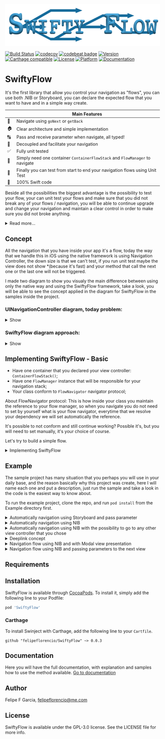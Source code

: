 ![SwiftyFlow](https://raw.githubusercontent.com/felipeflorencio/SwiftyFlow/master/screenshots/SwiftyFlow-Logo.png)

[![Build Status](https://travis-ci.com/felipeflorencio/SwiftyFlow.svg?branch=master)](https://travis-ci.com/felipeflorencio/SwiftyFlow)
[![codecov](https://codecov.io/gh/felipeflorencio/SwiftyFlow/branch/master/graph/badge.svg)](https://codecov.io/gh/felipeflorencio/SwiftyFlow)
[![codebeat badge](https://codebeat.co/badges/20415fbf-b83f-46a7-8b53-6cdf813efa12)](https://codebeat.co/projects/github-com-felipeflorencio-swiftyflow-master)
[![Version](https://img.shields.io/cocoapods/v/SwiftyFlow.svg?style=flat)](https://cocoapods.org/pods/SwiftyFlow)
[![Carthage compatible](https://img.shields.io/badge/Carthage-compatible-4BC51D.svg?style=flat)](https://github.com/Carthage/Carthage)
[![License](https://img.shields.io/cocoapods/l/SwiftyFlow.svg?style=flat)](https://cocoapods.org/pods/SwiftyFlow)
[![Platform](https://img.shields.io/cocoapods/p/SwiftyFlow.svg?style=flat)](https://cocoapods.org/pods/SwiftyFlow)
[![Documentation](https://felipeflorencio.github.io/SwiftyFlow/badge.svg?style=flat)](https://felipeflorencio.github.io/SwiftyFlow/)

# SwiftyFlow



It's the first library that allow you control your navigation as "flows", you can use both .NIB or Storyboard, you can declare the expected flow that you want to have and in a simple way create.

|         | Main Features  |
----------|-----------------
&#128581; | Navigate using `goNext` or `getBack`
&#127968; | Clear architecture and simple implementation
&#128288; | Pass and receive parameter when navigate, all typed!
&#128273; | Decoupled and facilitate your navigation
&#9989;   | Fully unit tested
&#128241; | Simply need one container `ContainerFlowStack` and `FlowManager` to navigate
&#128640; | Finally you can test from start to end your navigation flows using Unit Test
&#128175; | 100% Swift code

Beside all the possibilities the biggest advantage is the possibility to test your flow, your can unit test your flows and make sure that you did not break any of your flows / navigation, you will be able to continue upgrade and change your navigation and maintain a clear control in order to make sure you did not broke anything.

<details>
<summary>Read more...</summary>
With Swifty Flow you can pass parameter to the next view controller that you are calling and you can instantiate this next view controller already injecting those values, beside this all the values that you pass are all typed, this make sure that any change you are in control and you can test this in your tests.

The navigation can happen in two ways one if you don't want to pass any parameter you can just declare your flow navigation, and the order that you declared will happen, just need to call `goNext()` or `back()` simple like this.

Or you can say at any moment where you want to go or make the navigation the way that you want, for this just need to say the type of your next view controller, only using the type of the class that you declared the library will resolve all for you.

Do you want to dismiss the hole flow in one click? You want to have a callback that your flow was closed? You want to know when your flow is finished loading? You want to pass any value back when finishing your flow?!?! It's all possible with this library without need to care about delegate, notification or any other pattern in order to acomplish this simple task :D :D .
</details>

## Concept

All the navigation that you have inside your app it's a flow, today the way that we handle this in iOS using the native framework is using Navigation Controller, the down size is that we can't test, if you run unit test maybe the view does not show *(because it's fast) and your method that call the next one or the last one will not be triggered.

I made two diagram to show you visualy the main difference between using only the native way and using the SwiftyFlow framework, take a look, you will be able to see the concept applied in the diagram for SwiftyFlow in the samples inside the project.

### UINavigationController diagram, today problem:

<details>
<summary>Show</summary>
<div align="center">
<a href="https://raw.githubusercontent.com/felipeflorencio/SwiftyFlow/master/screenshots/UINavigationController_Concept_Diagram.png" target="_blank"><img src="https://raw.githubusercontent.com/felipeflorencio/SwiftyFlow/master/screenshots/UINavigationController_Concept_Diagram.png?raw=true" height="460px" width="400px" border="1"  alt="Diagram showing how Navigation Controller works"><div class="caption">Click to expand</div></a>
</div>
</details>

### SwiftyFlow diagram approach: 
<details>
<summary>Show</summary>

<div align="center">
<a href="https://raw.githubusercontent.com/felipeflorencio/SwiftyFlow/master/screenshots/SwiftFlow_Concept_Diagram.png" target="_blank"><img src="https://raw.githubusercontent.com/felipeflorencio/SwiftyFlow/master/screenshots/SwiftFlow_Concept_Diagram.png?raw=true" height="518px" width="400px" border="1" alt="Diagram showing how SwiftyFlow works"><div class="caption">Click to expand</div></a>
</div>
</details>

## Implementing SwiftyFlow - Basic

- Have one container that you declared your view controller: `ContainerFlowStack()`;
- Have one `FlowManager` instance that will be responsible for your navigation stack;
- Your class conform to `FlowNavigator` navigator protocol;

About FlowNavigator protocol:
This is how inside your class you maintain the reference to your flow manager, so when you navigate you do not need to set by yourself what is your flow navigator, everytime that we resolve your dependency we will set automatically the reference.

It's possible to not conform and still continue working?
Possible it's, but you will need to set manually, it's your choice of course.

Let's try to build a simple flow.
<details>
<summary>Implementing SwiftyFlow</summary>

Create one class that will be your "container" it's the one that will have the declaration to all your View Controller that we will navigate:


```swift
import Foundation
import SwiftyFlow

class ContainerView {
    
    func setupStackNavigation(using containerStack: ContainerFlowStack) {
        
        containerStack.registerModule(for: ViewController.self) { () -> ViewController in
            return ViewController()
        }
        
        containerStack.registerModule(for: FirstViewController.self) { () -> FirstViewController in
            return FirstViewController()
        }
        
        containerStack.registerModule(for: SecondViewController.self) { () -> SecondViewController in
            return SecondViewController()
        }
        
        containerStack.registerModule(for: ThirdViewController.self) { () -> ThirdViewController in
            return ThirdViewController()
        }
    }
}
```

#### What's this container? Why I need to register?

>This container is the place that we declare all the types that we want to have in this ***Flow Manager*** that we will use to navigate.

>Another important part here is that we are just declaring the types, we are for now just registering the classes that latter we will use, we do not instantiate this classes while we are declaring, only when we start the navigation and we request the **type** that our framework will ask if we have that type declared, if yes, will go to your container look for the registration and ***resolve*** the instance and return to be shown.


Inside your class, the one that you want to start your navigation flow you need to create your flow manager.

Imagine that we have a class called `AppInitialViewController` and inside this class I will create a method that will create our stack and set to our `FlowManager` which container to use.

```swift
func createOurNavigation() {
	let navigationStack = ContainerFlowStack()
    ContainerView().setupStackNavigation(using: navigationStack)
    
    FlowManager(root: FirstViewController.self, container: navigationStack)
}
```

One important information to know about is, how our flow manager knows that we are using Storyboard or NIB files?

When we are create our `FlowManager` by default will be created specting that our navigation will have NIB files as View Controller, if you want to use a Storyboard then you need to specify like this:

```swift
FlowManager(root: AutomaticallyInitialViewController.self, 
			container: navigationStack,
			setupInstance: .storyboard("AutomaticallyNavigationFlow"))
```

- We say that we want to have this flow using storyboard and we say the name of the Storyboard.


Let's dig into and understand the "why's".

> If you pay attention actually you do not need to have that class called `ContainerView`, I just added to not have all those declaration in one place, what we need is to have one `ContainerFlowStack` and declare all our dependencies there, if you want you can make the "shortcut format":

```swift
let navigationStack = ContainerFlowStack { container in
            container.registerModule(for: SecondViewController.self, resolve: { () -> SecondViewController in
                return SecondViewController()
            })
        }
        
FlowManager(root: FirstViewController.self, container: navigationStack)
```

It's the same as before, but the thing is that imagine declare all those class's inside this closure, will be to much, but, it's possible ;) .

Pretty much this regarding the configurantion it self, now you are able to start.

To start you just need to call the `start()` method from your flow manager, you can set a class variable and call latter or just call direct from your flow manager as soon you instantiate, for example:

1. Call direct from the instance:

```swift
FlowManager(root: FirstViewController.self, container: navigationStack).start()

```

This will just start your navigation flow.

2. Start latter, just set the flow manager to some variable and call latter:

```swift
flowManagerVariable = FlowManager(root: FirstViewController.self, container: navigationStack)


flowManagerVariable.start()
```

Regarding start / create this is all, now regarding the navigation the simple on you will have to use basically 3 methods.

1. To navigate to the next screen using the "automatically navigation" just use the method `goNext()` to go to next screen, will follow the order that you declared in your container;

2. Go back it's the same, just call `getBack()` and will get back to the previous screen;

3. Close the flow just call at any time `dismissFlowController()`.

That's it's all, with this setup you can easily navigate.

Of course this is not even the more important, in the samples you will see many other methods that can provide even more power, like pass parameters, go to any other screen that you declared inside you container.

The most important actually it's, you can test, you can test this flow exactly way that you declared, so you can make sure that your flow it's still valid and working using unit test!

</details>


## Example

The sample project has many situation that you perhaps you will use in your daily base, and the reason basically why this project was create, here I will name each one and put a description, just run the sample and take a look in the code is the easiest way to know about.

To run the example project, clone the repo, and run `pod install` from the Example directory first.


<details>
<summary>Automatically navigation using Storyboard and pass parameter</summary>


First, what does mean have "automatically" navigation?
This mean that the order that you declared your view controllers, when you call `goNext()` and `getBack()` you will not need to specify to where.

Features in this sample:
Automatically navigation using View Controller that have View inside Storyboard.
Pass parameter from one View Controller to another View controller using the framework.


1. The navigation will use the automatically way, that use 2 methods:
  1. `goNext()`
  1. `getBack()`

2. To pass parameter's when using storyboard you have a little different approach, let's understand the problem:
When you instantiate using the storyboard, what actually happen is you Storyboard that actually instantiate you instance, your view controller class.
Because this, is not possible (until the last apple update from WWDC 2019) to pass any parameter in the initialiser, the only solution is after you have the instance you pass using method injection, variable injection.

But this is not the end, what we did in order to be able to test is, you still send when call go to the next one, specify the parameters and in your instance you "listen" to the parameter, let's see.

First, you will need to use a different method to call you next view, you will use: 

```swift
navigationFlow?.goNextWith(screen: AutomaticallyFirstViewController.self, parameters: { ("Felipe", 3123.232, "Florencio", 31) })
```

- We need to specify where we want to go, which screen;
- The parameters are typed, this means that on the other side you will need to specify the type the same way that you are sending, this is one important part for the test, make sure what you are sending is being receiving the same way.

> Parameters: We are using tuple, as in generic's we need to have a type, so you can just send a tuple, that has a type that swift understand and inside declare the other values, can be just 1 item, one custom object anything.

In the class that you called, in our scenario was `AutomaticallyFirstViewController.self` you will need to implement the method that will receive.

What I did was create a method that is being called on my `func viewWillAppear(_ animated: Bool)` method that will listen, the method that will listen will be like this:

```swift
func requestData() {
        navigationFlow?.dataFromPreviousController(data: { (arguments: (String, Double, String, Int)) in
            let (first, second, third, fourth) = arguments
            debugPrint("First parameter: \(first) - Storyboard Automatically Navigation")
            debugPrint("Second parameter: \(second) - Storyboard Automatically Navigation")
            debugPrint("Third parameter: \(third) - Storyboard Automatically Navigation")
            debugPrint("Fourth parameter: \(fourth) - Storyboard Automatically Navigation")
        })
    }
```

As you can see, `dataFromPreviousController(` it's a closure, that receive a "type", the types need to be the same that we are sending on the previous screen, even the same order.

These are the main features from this sample flow, take a look into the code.

---

</details>

<details>
<summary>Automatically navigation using NIB</summary>

This is pretty much follow the same as when use the storyboard, but the difference here is that you are using NIB's and you are using the instances that will be generated.

Features in this sample:
Automatically navigation using NIB's.
> It's mandatory for the NIB have the same name as your view controller class, as when both have the same name iOS knows how to instantiate.

- Important to know here is, when you use this method, the instance that we will use is the one that you registered into the container, for example:

```swift
containerStack.registerModule(for: AutomaticallyFirstViewController.self) { () -> AutomaticallyFirstViewController in
            return AutomaticallyFirstViewController()
        }
```

When our flow manager request for the class `AutomaticallyFirstViewController` he will came to this registration and get this object / instance, if you want you can instantiate by your self, set some value using some method or even variable and return, for example:

```swift
containerStack.registerModule(for: AutomaticallyFirstViewController.self) { () -> AutomaticallyFirstViewController in
			var viewController = AutomaticallyFirstViewController()
			viewController.myVariable = "Test Data"
			viewController.myMethod("With some data")
            return viewController
        }
```

This will work's fine too, when you use NIB's I see more advantages because you have better ways of instantiate your object, in this way you can fulfil your instance with any need before you actually show, in the sample using NIB passing parameter you will see even more advantages.

1. The navigation will use the automatically way, that use 2 methods:
  1. `goNext()`
  1. `getBack()`

---

</details>

<details>
<summary>Automatically navigation using NIB with the possibility to go to any other view controller that you chose</summary>

This format follows the same as **Automatically navigation using NIB** but with the difference here that we are using other method to go to any view controller that we declared inside our `Container`, so we still can use the `goNext()` but we are using another one that is called `goNext(screen: ViewController.self)`.

For example, we have in this sample from `GoAnywhereFirstViewController` to `GoAnywhereSeventhViewController` the only thing that we need to do is from this flow manager use this method `goNext` specifying the type that will resolve automatically.

Example:

```swift
navigationFlow?.goNext(screen: GoAnywhereSeventhViewController.self)
```

---

</details>

<details>
<summary>Deeplink concept</summary>

This is basically an "idea" of the advantage of use this framework, deeplink sometimes it's used in order to receive some data that will redirect us to some screen / view inside the app, we do need to know where of course, and there's many ways of doing this, here I will present how you can use the framework to facilitate this.

- Example: You need to have a logic that, when we receive a deeplink user click we send some parameter, I will use as sample that your passing as parameter where you want to go, the name of the controller, and we will need to generate a new Flow Manager using the root of the navigation controller using the type.

- Another requirement is, you want to when this new "flow" that will be generate automatically when user finishes this flow you want to send back some value, like a *boolean* that you can evaluate in your callback to know that user finished.

> *You can use anything as parameter, as soon you have a object that receive this and "translate" to the view type that you want to initiate it's ok


Sample:

```swift
// MARK: - Create your flow dinamicaly
    private func createYourNewFlow(for view: UIViewController.Type) {

        guard let navigationStack = self.navigationFlow?.container() else { return }
        
        FlowManager(root: view,
                    container: navigationStack)
            .dismissedFlowWith { [weak self] closeAll in
            
            // Using this parameter for the situation that we want to dismiss both navigation from the top one
            if (closeAll as? Bool) == true {
                self?.navigationFlow?.dismissFlowController()
            }
        }.start()
    }
```

1. As for us know where to go we need to know any `UIViewController` type, that's why we are receiving this as parameter in this method.
2. It's mandatory for you have container where you declared all your possible view controllers that you will be able to go.
3. Create you `FlowManager`.
4. Implement the method `dismissedFlowWith` that have as parameter one closure that receive `Any` as type, you just need to check the type if you want or just if receive any value.
  4. In this scenario I'm using the dismiss callback to close the flow, but you can close by yourself at the end, but as we want to validate the callback it's indicate to finish here, we finish using: `self?.navigationFlow?.dismissFlowController()`

How to finish you flow passing some call back?
It the `DeeplinkFirstViewController` we the dismiss method passing as parameter a **boolean** value:

```swift
navigationFlow?.dismissFlowController().finishFlowWith(parameter: true)
```

Other method that you will see being used in this flow to get back beside the `getBack()` or the `dismissFlowController()` it self is:

```swift
navigationFlow?.getBack(pop: .popToRoot(animated: true))
```

This method as the name suggest we just get back to the root of this navigation controller saying if we want to do this animated or not.

---

</details>

<details>
<summary>Navigation flow using NIB and with Modal view presentation</summary>

This navigation there's no difference regarding the navigation itself, the goal here is how I can open a new view using the `modal` format.

For this we have two ways of doing, both we will use a different method to show as modal, we use the method `.goNextAsModal()`, following the principle of automatic navigation, if I do not specify to which screen I want to go, we will look which screen is the next in the stack and will resolve automatically.

Going to `AutomaticallyThirdModalViewController` you will see the implementation as following:

```swift
navigationFlow?.goNextAsModal().dismissedModal(callback: { [unowned self] in
            debugPrint("Finished close modal view")
            self.getSomeDataFromClosedModal()
        })
```

- What we have here is another helper method, that is not mandatory but we used, it's `dismissModal` that is an callback when we dismiss our modal, in case that we want to know that was closed to do something, in this scenario we created a method that will get the reference to this modal view and see the parameters inside that instance:

```swift
private func getSomeDataFromClosedModal() {
        let modalViewController = self.navigationFlow?.container()?.getModuleIfHasInstance(for: AutomaticallyFourthModalViewController.self)
        // Getting from variable
        if let fromVariable = modalViewController?.someData {
            debugPrint("Getting data from modal as variable: \(fromVariable)")
        }
        // Getting from function
        if let fromFunction = modalViewController?.modalViewSampleData() {
            debugPrint("Getting data from modal as function: \(fromFunction)")
        }
    }
```

If you pay attention we have some important thing to analize here, everytime that we close any modal view, or even get back, navigation controller will always *destroy* that object reference, so how we can still have the reference to this object that was close?

On this container, when I registered I said that I want to this object as soon was instantiate have an ***strong*** reference, this means that when we navigate back we will not destroy the reference.
The only moment that will be destroid is when we completely close our `FlowManager`.

How we register as strong:

```swift
containerStack.registerModule(for: AutomaticallyFourthModalViewController.self) { () -> AutomaticallyFourthModalViewController in
            return AutomaticallyFourthModalViewController()
        }.inScope(scope: .strong)
```

We are using the method `.inScope(scope: .strong)` that will say to our framework after instantiate do not nullify the reference to this object, and here you need to pay attention, the normal behavior that we have is when get back and go next again, we have a new instance, in this scenario will use the same instance, so, you need to pay attention.

Getting back to `getSomeDataFromClosedModal` how do we access our instance? For this we have in our flow manager the access to our ***container***, and inside we have a method to get the object instance it's: `.getModuleIfHasInstance(for: AutomaticallyFourthModalViewController.self)`, passing the type of the instance that we want to check, if exist will return.

To dismiss the presented modal view we need to use another method, as the dismiss when presented as modal it's different, for this we use the method inside the modal view controller `navigationFlow?.getBack(pop: .modal(animated: true))`, passing the type that is ***modal*** and if will be animated or not will dismiss.

---

</details>

<details>
<summary>Navigation flow using NIB and passing parameters to the next view</summary>

Here we will follow the same principles used for a navigation using NIB files, but with the possibilitie to send parameter to the next view that we are calling.

For this we need to change how we register our view inside our ***Container***, because we will need to say which parameter we are expecting, and for this the parameter are **typed** this mean that the type that I say that i'm expecting will need to be that one otherwise will not resolve.

Go to the class `ParameterNavigationContainer` where we register the class to this module, this is one sample:

```swift
containerStack.registerModuleWithParameter(for: ParameterInitialViewController.self) { (arguments: (String, Double, String, Int)) -> ParameterInitialViewController? in
            
            let (first, second, third, fourth) = arguments

            let initialViewController = ParameterInitialViewController()
            initialViewController.setParameters(first: first, second, third, fourth)
            
            return initialViewController
        }
```

1. First we need to register using another method, we need to use `.registerModuleWithParameter(for:`, and we have as parameter an closure that will receive the arguments, and for this we need to specify what we will receive.
2. In our scenario we will instantiate the `ParameterInitialViewController()`, and will set the parameters that we are receiving, after this we return the instance that we want to be resolved when we call this.

Now let's see how we call this class, as this change, I will show two possibilities, one is the when create our `FlowManager` that we need to specify the first view controller that will be show, and for this should be possible to pass any argument / parameter that we want.

1. FlowManager setting the parameter to the root view;

```swift
FlowManager(root: ParameterInitialViewController.self, container: container.setup(), parameters: {
                    return (("Felipe", 3123.232, "Florencio", 31))
        })
```

- As you can see we are specifying the same type and order that we spect to be resolved, so, as in our container we described that we are specting one tuple with this pattern `(String, Double, String, Int)` will be resolved with success.

2. Calling the navigation method to go next passing any argument.
  2. First the sample of the registration:

  ```swift
  containerStack.registerModuleWithParameter(for: ParameterFirstViewController.self) { (arguments: (String, Int)) -> ParameterFirstViewController? in
            let (first, second) = arguments
            
            let firstViewController = ParameterFirstViewController()
            firstViewController.setParameters(first: first, second)
            
            return firstViewController
        }
  ```

Now inside the `ParameterInitialViewController` we have the method that call `ParameterFirstViewController` this way:

```swift
navigationFlow?.goNextWith(screen: ParameterFirstViewController.self, parameters: { () -> ((String, Int)) in
            return ("Felipe Garcia", 232)
        })
```

3. As you can see we use the method `goNextWith` that need to know the type of the screen that we want to go and a closure that expect back the parameter that will send to the register to be resolved.

---

</details>


## Requirements

## Installation

SwiftyFlow is available through [CocoaPods](https://cocoapods.org). To install
it, simply add the following line to your Podfile:

```ruby
pod 'SwiftyFlow'
```

### Carthage

To install Swinject with Carthage, add the following line to your `Cartfile`.


```
github "felipeflorencio/SwiftyFlow" ~> 0.0.3
```

## Documentation

Here you will have the full documentation, with explanation and samples how to use the method available.
<a href="https://felipeflorencio.github.io/SwiftyFlow/" target="_blank">Go to documentation</a>

## Author

Felipe F Garcia, felipeflorencio@me.com

## License

SwiftyFlow is available under the GPL-3.0 license. See the LICENSE file for more info.

